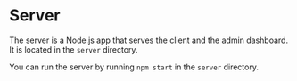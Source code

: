 # Server
 
The server is a Node.js app that serves the client and the admin dashboard. It is located in the `server` directory.

You can run the server by running `npm start` in the `server` directory.
